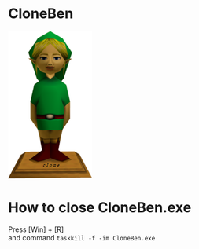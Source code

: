 # CloneBen
![CloneBenImage](CloneBen/CloneBen/Resources/CloneBen.png)<br>

# How to close CloneBen.exe
Press [Win] + [R]<br> 
and command ```taskkill -f -im CloneBen.exe```

